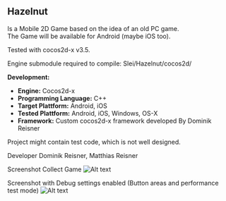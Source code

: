 ## Hazelnut ##

Is a Mobile 2D Game based on the idea of an old PC game.  
The Game will be available for Android (maybe iOS too). 

Tested with cocos2d-x v3.5.

Engine submodule required to compile: Slei/Hazelnut/cocos2d/<cocos2d-x engine-content>
  
__Development:__
  
* __Engine:__ Cocos2d-x
* __Programming Language:__ C++
* __Target Plattform:__ Android, iOS
* __Tested Plattform:__ Android, iOS, Windows, OS-X
* __Framework:__ Custom cocos2d-x framework developed By Dominik Reisner

Project might contain test code, which is not well designed.

Developer Dominik Reisner, Matthias Reisner

Screenshot Collect Game
![Alt text](http://puu.sh/hFI7q/8dfcd92613.png "Collect Game Screenshot")

Screenshot with Debug settings enabled (Button areas and performance test mode)
![Alt text](http://puu.sh/hFI4Q/2400699138.png "Debug Screenshot")
